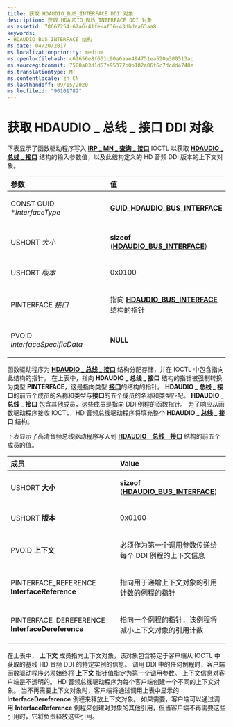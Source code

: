 ```yaml
---
title: 获取 HDAUDIO_BUS_INTERFACE DDI 对象
description: 获取 HDAUDIO_BUS_INTERFACE DDI 对象
ms.assetid: 78667254-62a6-41fe-af36-43dbdea63aa8
keywords:
- HDAUDIO_BUS_INTERFACE 结构
ms.date: 04/20/2017
ms.localizationpriority: medium
ms.openlocfilehash: c62656e8f651c90a6aae494751ea520a300513ac
ms.sourcegitcommit: 7500a03d1d57e95377b0b182a06f6c7dcdd4748e
ms.translationtype: MT
ms.contentlocale: zh-CN
ms.lasthandoff: 09/15/2020
ms.locfileid: "90101782"
---
```

# <a name="obtaining-an-hdaudio_bus_interface-ddi-object"></a>获取 HDAUDIO \_ 总线 \_ 接口 DDI 对象


下表显示了函数驱动程序写入 [**IRP \_ MN \_ 查询 \_ 接口**](../kernel/irp-mn-query-interface.md) IOCTL 以获取 [**HDAUDIO \_ 总线 \_ 接口**](/windows-hardware/drivers/ddi/hdaudio/ns-hdaudio-_hdaudio_bus_interface) 结构的输入参数值，以及此结构定义的 HD 音频 DDI 版本的上下文对象。

<table>
<colgroup>
<col width="50%" />
<col width="50%" />
</colgroup>
<thead>
<tr class="header">
<th align="left">参数</th>
<th align="left">值</th>
</tr>
</thead>
<tbody>
<tr class="odd">
<td align="left"><p>CONST GUID *<em>InterfaceType</em></p></td>
<td align="left"><p><strong>GUID_HDAUDIO_BUS_INTERFACE</strong></p></td>
</tr>
<tr class="even">
<td align="left"><p>USHORT <em>大小</em></p></td>
<td align="left"><p><strong>sizeof</strong> (<a href="/windows-hardware/drivers/ddi/hdaudio/ns-hdaudio-_hdaudio_bus_interface" data-raw-source="[&lt;strong&gt;HDAUDIO_BUS_INTERFACE&lt;/strong&gt;](/windows-hardware/drivers/ddi/hdaudio/ns-hdaudio-_hdaudio_bus_interface)"><strong>HDAUDIO_BUS_INTERFACE</strong></a>) </p></td>
</tr>
<tr class="odd">
<td align="left"><p>USHORT <em>版本</em></p></td>
<td align="left"><p>0x0100</p></td>
</tr>
<tr class="even">
<td align="left"><p>PINTERFACE <em>接口</em></p></td>
<td align="left"><p>指向 <a href="/windows-hardware/drivers/ddi/hdaudio/ns-hdaudio-_hdaudio_bus_interface" data-raw-source="[&lt;strong&gt;HDAUDIO_BUS_INTERFACE&lt;/strong&gt;](/windows-hardware/drivers/ddi/hdaudio/ns-hdaudio-_hdaudio_bus_interface)"><strong>HDAUDIO_BUS_INTERFACE</strong></a> 结构的指针</p></td>
</tr>
<tr class="odd">
<td align="left"><p>PVOID <em>InterfaceSpecificData</em></p></td>
<td align="left"><p><strong>NULL</strong></p></td>
</tr>
</tbody>
</table>

 

函数驱动程序为 [**HDAUDIO \_ 总线 \_ 接口**](/windows-hardware/drivers/ddi/hdaudio/ns-hdaudio-_hdaudio_bus_interface) 结构分配存储，并在 IOCTL 中包含指向此结构的指针。 在上表中，指向 **HDAUDIO \_ 总线 \_ 接口** 结构的指针被强制转换为类型 **PINTERFACE**，这是指向类型 [**接口**](/windows-hardware/drivers/ddi/wdm/ns-wdm-_interface)的结构的指针。 **HDAUDIO \_ 总线 \_ 接口**的前五个成员的名称和类型与**接口**的五个成员的名称和类型匹配。 **HDAUDIO \_总线 \_ 接口** 包含其他成员，这些成员是指向 DDI 例程的函数指针。 为了响应从函数驱动程序接收 IOCTL，HD 音频总线驱动程序将填充整个 **HDAUDIO \_ 总线 \_ 接口** 结构。

下表显示了高清音频总线驱动程序写入到 [**HDAUDIO \_ 总线 \_ 接口**](/windows-hardware/drivers/ddi/hdaudio/ns-hdaudio-_hdaudio_bus_interface) 结构的前五个成员的值。

<table>
<colgroup>
<col width="50%" />
<col width="50%" />
</colgroup>
<thead>
<tr class="header">
<th align="left">成员</th>
<th align="left">Value</th>
</tr>
</thead>
<tbody>
<tr class="odd">
<td align="left"><p>USHORT <strong>大小</strong></p></td>
<td align="left"><p><strong>sizeof</strong> (<a href="/windows-hardware/drivers/ddi/hdaudio/ns-hdaudio-_hdaudio_bus_interface" data-raw-source="[&lt;strong&gt;HDAUDIO_BUS_INTERFACE&lt;/strong&gt;](/windows-hardware/drivers/ddi/hdaudio/ns-hdaudio-_hdaudio_bus_interface)"><strong>HDAUDIO_BUS_INTERFACE</strong></a>) </p></td>
</tr>
<tr class="even">
<td align="left"><p>USHORT <strong>版本</strong></p></td>
<td align="left"><p>0x0100</p></td>
</tr>
<tr class="odd">
<td align="left"><p>PVOID <strong>上下文</strong></p></td>
<td align="left"><p>必须作为第一个调用参数传递给每个 DDI 例程的上下文信息</p></td>
</tr>
<tr class="even">
<td align="left"><p>PINTERFACE_REFERENCE <strong>InterfaceReference</strong></p></td>
<td align="left"><p>指向用于递增上下文对象的引用计数的例程的指针</p></td>
</tr>
<tr class="odd">
<td align="left"><p>PINTERFACE_DEREFERENCE <strong>InterfaceDereference</strong></p></td>
<td align="left"><p>指向一个例程的指针，该例程将减小上下文对象的引用计数</p></td>
</tr>
</tbody>
</table>

 

在上表中， **上下文** 成员指向上下文对象，该对象包含特定于客户端从 IOCTL 中获取的基线 HD 音频 DDI 的特定实例的信息。 调用 DDI 中的任何例程时，客户端函数驱动程序必须始终将 **上下文** 指针值指定为第一个调用参数。 上下文信息对客户端是不透明的。 HD 音频总线驱动程序为每个客户端创建一个不同的上下文对象。 当不再需要上下文对象时，客户端将通过调用上表中显示的 **InterfaceDereference** 例程来释放上下文对象。 如果需要，客户端可以通过调用 **InterfaceReference** 例程来创建对对象的其他引用，但当客户端不再需要这些引用时，它将负责释放这些引用。

